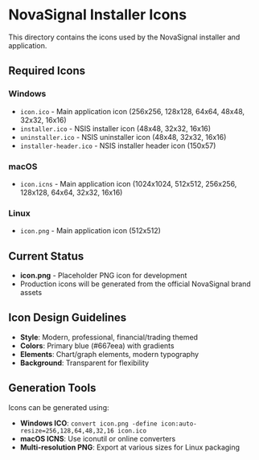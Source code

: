 # NovaSignal Installer Icons

This directory contains the icons used by the NovaSignal installer and application.

## Required Icons

### Windows
- `icon.ico` - Main application icon (256x256, 128x128, 64x64, 48x48, 32x32, 16x16)
- `installer.ico` - NSIS installer icon (48x48, 32x32, 16x16)
- `uninstaller.ico` - NSIS uninstaller icon (48x48, 32x32, 16x16)
- `installer-header.ico` - NSIS installer header icon (150x57)

### macOS
- `icon.icns` - Main application icon (1024x1024, 512x512, 256x256, 128x128, 64x64, 32x32, 16x16)

### Linux
- `icon.png` - Main application icon (512x512)

## Current Status
- **icon.png** - Placeholder PNG icon for development
- Production icons will be generated from the official NovaSignal brand assets

## Icon Design Guidelines
- **Style**: Modern, professional, financial/trading themed
- **Colors**: Primary blue (#667eea) with gradients
- **Elements**: Chart/graph elements, modern typography
- **Background**: Transparent for flexibility

## Generation Tools
Icons can be generated using:
- **Windows ICO**: `convert icon.png -define icon:auto-resize=256,128,64,48,32,16 icon.ico`
- **macOS ICNS**: Use iconutil or online converters
- **Multi-resolution PNG**: Export at various sizes for Linux packaging